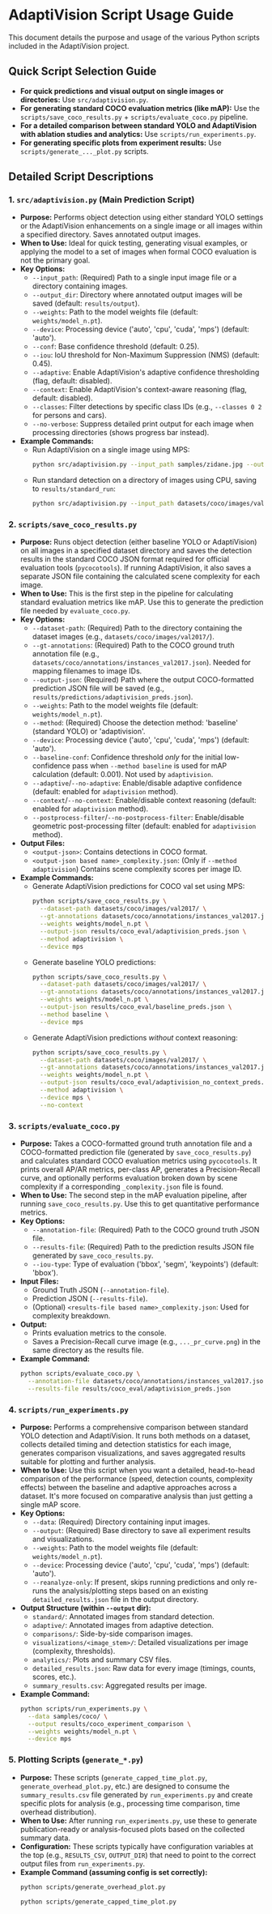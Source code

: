 # AdaptiVision Script Usage Guide

This document details the purpose and usage of the various Python scripts included in the AdaptiVision project.

## Quick Script Selection Guide

*   **For quick predictions and visual output on single images or directories:** Use `src/adaptivision.py`.
*   **For generating standard COCO evaluation metrics (like mAP):** Use the `scripts/save_coco_results.py` + `scripts/evaluate_coco.py` pipeline.
*   **For a detailed comparison between standard YOLO and AdaptiVision with ablation studies and analytics:** Use `scripts/run_experiments.py`.
*   **For generating specific plots from experiment results:** Use `scripts/generate_..._plot.py` scripts.

## Detailed Script Descriptions

### 1. `src/adaptivision.py` (Main Prediction Script)

*   **Purpose:** Performs object detection using either standard YOLO settings or the AdaptiVision enhancements on a single image or all images within a specified directory. Saves annotated output images.
*   **When to Use:** Ideal for quick testing, generating visual examples, or applying the model to a set of images when formal COCO evaluation is not the primary goal.
*   **Key Options:**
    *   `--input_path`: (Required) Path to a single input image file or a directory containing images.
    *   `--output_dir`: Directory where annotated output images will be saved (default: `results/output`).
    *   `--weights`: Path to the model weights file (default: `weights/model_n.pt`).
    *   `--device`: Processing device ('auto', 'cpu', 'cuda', 'mps') (default: 'auto').
    *   `--conf`: Base confidence threshold (default: 0.25).
    *   `--iou`: IoU threshold for Non-Maximum Suppression (NMS) (default: 0.45).
    *   `--adaptive`: Enable AdaptiVision's adaptive confidence thresholding (flag, default: disabled).
    *   `--context`: Enable AdaptiVision's context-aware reasoning (flag, default: disabled).
    *   `--classes`: Filter detections by specific class IDs (e.g., `--classes 0 2` for persons and cars).
    *   `--no-verbose`: Suppress detailed print output for each image when processing directories (shows progress bar instead).
*   **Example Commands:**
    *   Run AdaptiVision on a single image using MPS:
        ```bash
        python src/adaptivision.py --input_path samples/zidane.jpg --output_dir results/single_test --adaptive --context --device mps
        ```
    *   Run standard detection on a directory of images using CPU, saving to `results/standard_run`:
        ```bash
        python src/adaptivision.py --input_path datasets/coco/images/val2017/ --output_dir results/standard_run --device cpu --no-verbose
        ```

### 2. `scripts/save_coco_results.py`

*   **Purpose:** Runs object detection (either baseline YOLO or AdaptiVision) on all images in a specified dataset directory and saves the detection results in the standard COCO JSON format required for official evaluation tools (`pycocotools`). If running AdaptiVision, it also saves a separate JSON file containing the calculated scene complexity for each image.
*   **When to Use:** This is the first step in the pipeline for calculating standard evaluation metrics like mAP. Use this to generate the prediction file needed by `evaluate_coco.py`.
*   **Key Options:**
    *   `--dataset-path`: (Required) Path to the directory containing the dataset images (e.g., `datasets/coco/images/val2017/`).
    *   `--gt-annotations`: (Required) Path to the COCO ground truth annotation file (e.g., `datasets/coco/annotations/instances_val2017.json`). Needed for mapping filenames to image IDs.
    *   `--output-json`: (Required) Path where the output COCO-formatted prediction JSON file will be saved (e.g., `results/predictions/adaptivision_preds.json`).
    *   `--weights`: Path to the model weights file (default: `weights/model_n.pt`).
    *   `--method`: (Required) Choose the detection method: 'baseline' (standard YOLO) or 'adaptivision'.
    *   `--device`: Processing device ('auto', 'cpu', 'cuda', 'mps') (default: 'auto').
    *   `--baseline-conf`: Confidence threshold *only* for the initial low-confidence pass when `--method baseline` is used for mAP calculation (default: 0.001). Not used by `adaptivision`.
    *   `--adaptive`/`--no-adaptive`: Enable/disable adaptive confidence (default: enabled for `adaptivision` method).
    *   `--context`/`--no-context`: Enable/disable context reasoning (default: enabled for `adaptivision` method).
    *   `--postprocess-filter`/`--no-postprocess-filter`: Enable/disable geometric post-processing filter (default: enabled for `adaptivision` method).
*   **Output Files:**
    *   `<output-json>`: Contains detections in COCO format.
    *   `<output-json based name>_complexity.json`: (Only if `--method adaptivision`) Contains scene complexity scores per image ID.
*   **Example Commands:**
    *   Generate AdaptiVision predictions for COCO val set using MPS:
        ```bash
        python scripts/save_coco_results.py \
          --dataset-path datasets/coco/images/val2017/ \
          --gt-annotations datasets/coco/annotations/instances_val2017.json \
          --weights weights/model_n.pt \
          --output-json results/coco_eval/adaptivision_preds.json \
          --method adaptivision \
          --device mps
        ```
    *   Generate baseline YOLO predictions:
        ```bash
        python scripts/save_coco_results.py \
          --dataset-path datasets/coco/images/val2017/ \
          --gt-annotations datasets/coco/annotations/instances_val2017.json \
          --weights weights/model_n.pt \
          --output-json results/coco_eval/baseline_preds.json \
          --method baseline \
          --device mps
        ```
    *   Generate AdaptiVision predictions *without* context reasoning:
        ```bash
        python scripts/save_coco_results.py \
          --dataset-path datasets/coco/images/val2017/ \
          --gt-annotations datasets/coco/annotations/instances_val2017.json \
          --weights weights/model_n.pt \
          --output-json results/coco_eval/adaptivision_no_context_preds.json \
          --method adaptivision \
          --device mps \
          --no-context
        ```

### 3. `scripts/evaluate_coco.py`

*   **Purpose:** Takes a COCO-formatted ground truth annotation file and a COCO-formatted prediction file (generated by `save_coco_results.py`) and calculates standard COCO evaluation metrics using `pycocotools`. It prints overall AP/AR metrics, per-class AP, generates a Precision-Recall curve, and optionally performs evaluation broken down by scene complexity if a corresponding `_complexity.json` file is found.
*   **When to Use:** The second step in the mAP evaluation pipeline, after running `save_coco_results.py`. Use this to get quantitative performance metrics.
*   **Key Options:**
    *   `--annotation-file`: (Required) Path to the COCO ground truth JSON file.
    *   `--results-file`: (Required) Path to the prediction results JSON file generated by `save_coco_results.py`.
    *   `--iou-type`: Type of evaluation ('bbox', 'segm', 'keypoints') (default: 'bbox').
*   **Input Files:**
    *   Ground Truth JSON (`--annotation-file`).
    *   Prediction JSON (`--results-file`).
    *   (Optional) `<results-file based name>_complexity.json`: Used for complexity breakdown.
*   **Output:**
    *   Prints evaluation metrics to the console.
    *   Saves a Precision-Recall curve image (e.g., `..._pr_curve.png`) in the same directory as the results file.
*   **Example Command:**
    ```bash
    python scripts/evaluate_coco.py \
      --annotation-file datasets/coco/annotations/instances_val2017.json \
      --results-file results/coco_eval/adaptivision_preds.json
    ```

### 4. `scripts/run_experiments.py`

*   **Purpose:** Performs a comprehensive comparison between standard YOLO detection and AdaptiVision. It runs both methods on a dataset, collects detailed timing and detection statistics for each image, generates comparison visualizations, and saves aggregated results suitable for plotting and further analysis.
*   **When to Use:** Use this script when you want a detailed, head-to-head comparison of the performance (speed, detection counts, complexity effects) between the baseline and adaptive approaches across a dataset. It's more focused on comparative analysis than just getting a single mAP score.
*   **Key Options:**
    *   `--data`: (Required) Directory containing input images.
    *   `--output`: (Required) Base directory to save all experiment results and visualizations.
    *   `--weights`: Path to the model weights file (default: `weights/model_n.pt`).
    *   `--device`: Processing device ('auto', 'cpu', 'cuda', 'mps') (default: 'auto').
    *   `--reanalyze-only`: If present, skips running predictions and only re-runs the analysis/plotting steps based on an existing `detailed_results.json` file in the output directory.
*   **Output Structure (within `--output` dir):**
    *   `standard/`: Annotated images from standard detection.
    *   `adaptive/`: Annotated images from adaptive detection.
    *   `comparisons/`: Side-by-side comparison images.
    *   `visualizations/<image_stem>/`: Detailed visualizations per image (complexity, thresholds).
    *   `analytics/`: Plots and summary CSV files.
    *   `detailed_results.json`: Raw data for every image (timings, counts, scores, etc.).
    *   `summary_results.csv`: Aggregated results per image.
*   **Example Command:**
    ```bash
    python scripts/run_experiments.py \
      --data samples/coco/ \
      --output results/coco_experiment_comparison \
      --weights weights/model_n.pt \
      --device mps
    ```

### 5. Plotting Scripts (`generate_*.py`)

*   **Purpose:** These scripts (`generate_capped_time_plot.py`, `generate_overhead_plot.py`, etc.) are designed to consume the `summary_results.csv` file generated by `run_experiments.py` and create specific plots for analysis (e.g., processing time comparison, time overhead distribution).
*   **When to Use:** After running `run_experiments.py`, use these to generate publication-ready or analysis-focused plots based on the collected summary data.
*   **Configuration:** These scripts typically have configuration variables at the top (e.g., `RESULTS_CSV`, `OUTPUT_DIR`) that need to point to the correct output files from `run_experiments.py`.
*   **Example Command (assuming config is set correctly):**
    ```bash
    python scripts/generate_overhead_plot.py
    ```
    ```bash
    python scripts/generate_capped_time_plot.py
    ``` 